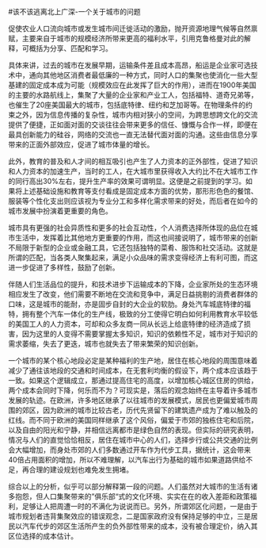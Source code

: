 #﻿该不该逃离北上广深-一个关于城市的问题

促使农业人口流向城市或发生城市间迁徙活动的激励，抛开资源地理气候等自然禀赋，主要来自于城市的规模经济所带来更高的福利水平，引用克鲁格曼对此的解释，可概括为分享、匹配和学习。

具体来讲，过去的城市在发展早期，运输条件差且成本高昂，船运是企业家可选技术中，通向其他地区消费者最低廉的一种方式，同时人口的集聚也使消化一些大型基建的固定成本成为可能（规模效应在此发挥了巨大的作用），进而在1900年美国的主要的水路航线上，集聚了大量的企业家和产业工人，包括福特、道奇兄弟等，也催生了20座美国最大的城市，包括底特律、纽约和芝加哥等。在物理条件的约束之外，因为信息传播的复杂性，城市内相对狭小的空间，为跨思想跨文化的交流提供了便捷，正如面对面的交谈往往会带来更多的信任、慷慨与合作一样，即便在最具创新能力的硅谷，网络的交流也一直无法替代面对面的沟通。这些由信息分享带来的正面外部效应，促进了城市体量的增长。

此外，教育的普及和人才间的相互吸引也产生了人力资本的正外部性，促进了知识和人力资本的加速生产，当时的工人，在大城市里获得收入大约比不在大城市工作的同行高出30%左右，提升生产率的效果可谓明显。这便是之前提到的学习。如果将上述基础设施和教育等支付看成是固定成本方面的优势，那形形色色的餐馆、服装等个性化支出则应该视为专业分工和多样化需求带来的好处，而后者在如今的城市发展中扮演着更重要的角色。

城市具有更强的社会异质性和更多的社会互动性，个人消费选择所体现的品位在城市生活中，发挥着比其他地方更重要的作用，而这也间接说明了，城市带来的创新不局限于新型的企业或金融工具，它还包括独特的菜肴、服饰和社交活动。这就是所谓的匹配，当各类人聚集起来，满足小众品味的需求变得经济上有利可图，而这进一步促进了多样性，鼓励了创新。

伴随人们生活品位的提升，和技术进步下运输成本的下降，企业家所处的生态环境相应发生了改变，他们需要不断地在交流和竞争中，满足日益挑剔的消费者群体的口味，这是城市的能耐，亦是固步自封的大企业的软肋。身处汽车城底特律的福特，拥有整个汽车一体化的生产线，极致的分工使得它明白如何利用教育水平较低的美国工人的人力资本，可却和众多友商一同从长远上给底特律的经济造成了损害，因为这里的人变得不需要掌握太多知识，知识的依赖性不足，城市对于知识的需求萎缩，失去了更迭，城市也就失去了带来繁荣的知识创新。

一个城市的某个核心地段必定是某种福利的生产地，居住在核心地段的周围意味着减少了通往该地段的交通和时间成本，在无套利均衡的假设下，两个成本应该趋于一致。如果这个逻辑成立，那通过提高住宅的高度，以增加核心城区住房的供给，两个成本会同时下降，何乐而不为？可现实是，落后的观念始终在主导着许多城市发展的轨迹。在欧洲，许多地区继承了以往城市的发展模式，居民也更偏爱城市周围的郊区，因为欧洲的城市比较古老，历代先贤留下的建筑遗产成为了难以触及的红线。而不同于欧洲的美国同样继承了这个风俗，偏爱于市郊的独栋住宅和后院，以及自由的阳光和宁静，并相信远离都市是绿色自然的表现。但实际的研究表明，情况与人们的直觉恰恰相反，居住在城市中心的人们，选择步行或公共交通的比例会大幅增加，而身处市郊的人们多数通过开车作为代步工具，据统计，这会带来40倍占用面积的增加，所以不难理解，以汽车出行为基础的城市如果道路供给不足，再合理的建设规划也难免发生拥堵。

综合以上的分析，似乎可以部分解释第一段的问题。人们虽然对大城市的生活有诸多抱怨，但人口集聚带来的”俱乐部“式的文化环境、实实在在的收入差距和政策福利，足够让人把周遭一时的不满化为说说而已。另外，所谓郊区化问题，一是由于城市规划者违背集聚效应的错误观念，二是国家政府没有保持足够的中立，三是居民以汽车代步的郊区生活所产生的负外部性带来的成本，没有被合理定价，纳入其区位选择的成本估计。

